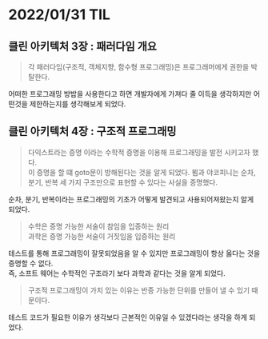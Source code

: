 # 2022/01/31 TIL

## 클린 아키텍처 3장 : 패러다임 개요

> 각 패러다임(구조적, 객체지향, 함수형 프로그래밍)은 프로그래머에게 권한을 박탈한다.

어떠한 프로그래밍 방밥을 사용한다고 하면 개발자에게 가져다 줄 이득을 생각하지만 어떤것을 제한하는지를 생각해보게 되었다.

## 클린 아키텍처 4장 : 구조적 프로그래밍

> 다익스트라는 증명 이라는 수학적 증명을 이용해 프로그래밍을 발전 시키고자 했다.  
> 이 증명을 할 떄 goto문이 방해된다는 것을 알게 되었다.
> 뵘과 야코피니는 순차, 분기, 반복 세 가지 구조만으로 표현할 수 있다는 사실을 증명했다.

순차, 분기, 반복이라는 프로그래밍의 기초가 어떻게 발견되고 사용되어져왔는지 알게 되었다.

> 수학은 증명 가능한 서술이 참임을 입증하는 원리  
> 과학은 증명 가능한 서술이 거짓임을 입증하는 원리

테스트를 통해 프로그래밍이 잘못되었음을 알 수 있지만 프로그래밍이 항상 옳다는 것을 증명할 수 없다.  
즉, 소프트 웨어는 수학적인 구조라기 보다 과학과 같다는 것을 알게 되었다.

> 구조적 프로그래밍이 가치 있는 이유는 반증 가능한 단위를 만들어 낼 수 있기 때문이다.

테스트 코드가 필요한 이유가 생각보다 근본적인 이유일 수 있겠다라는 생각을 하게 되었다.
